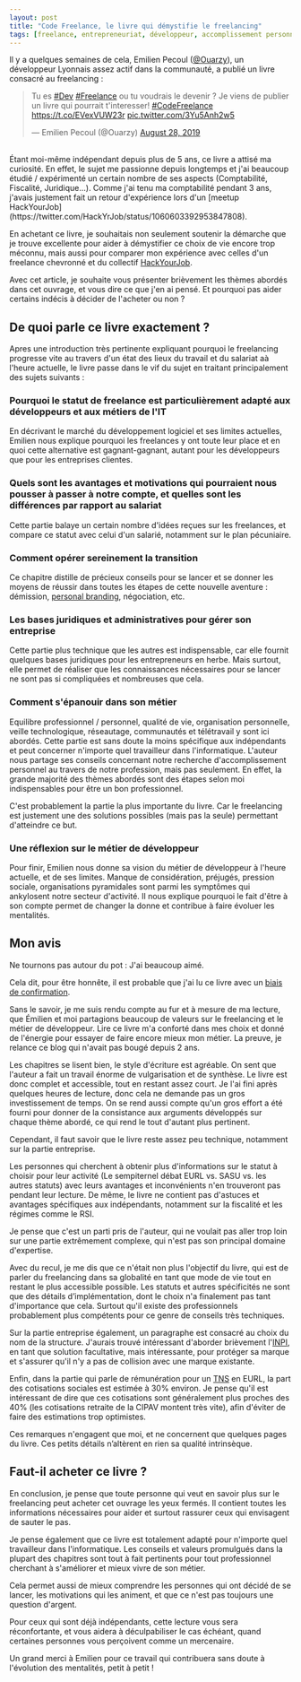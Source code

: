 ```yaml
---
layout: post
title: "Code Freelance, le livre qui démystifie le freelancing"
tags: [freelance, entrepreneuriat, développeur, accomplissement personnel]
---
```


Il y a quelques semaines de cela, Emilien Pecoul ([@Ouarzy](https://twitter.com/Ouarzy)), un développeur Lyonnais assez actif dans la communauté, a publié un livre consacré au freelancing : 

<blockquote class="twitter-tweet"><p lang="fr" dir="ltr">Tu es <a href="https://twitter.com/hashtag/Dev?src=hash&amp;ref_src=twsrc%5Etfw">#Dev</a> <a href="https://twitter.com/hashtag/Freelance?src=hash&amp;ref_src=twsrc%5Etfw">#Freelance</a> ou tu voudrais le devenir ? Je viens de publier un livre qui pourrait t&#39;interesser! <a href="https://twitter.com/hashtag/CodeFreelance?src=hash&amp;ref_src=twsrc%5Etfw">#CodeFreelance</a> <a href="https://t.co/EVexVUW23r">https://t.co/EVexVUW23r</a> <a href="https://t.co/3Yu5Anh2w5">pic.twitter.com/3Yu5Anh2w5</a></p>&mdash; Emilien Pecoul (@Ouarzy) <a href="https://twitter.com/Ouarzy/status/1166618626973212672?ref_src=twsrc%5Etfw">August 28, 2019</a></blockquote> <script async src="https://platform.twitter.com/widgets.js" charset="utf-8"></script>

<br>
Étant moi-même indépendant depuis plus de 5 ans, ce livre a attisé ma curiosité. En effet, le sujet me passionne depuis longtemps et j'ai beaucoup étudié / expérimenté un certain nombre de ses aspects (Comptabilité, Fiscalité, Juridique...). 
Comme j'ai tenu ma comptabilité pendant 3 ans, j'avais justement fait un retour d'expérience lors d'un [meetup HackYourJob](https://twitter.com/HackYrJob/status/1060603392953847808).

En achetant ce livre, je souhaitais non seulement soutenir la démarche que je trouve excellente pour aider à démystifier ce choix de vie encore trop méconnu, mais aussi pour comparer mon expérience avec celles d'un freelance chevronné et du collectif [HackYourJob](https://www.hackyourjob.org).

Avec cet article, je souhaite vous présenter brièvement les thèmes abordés dans cet ouvrage, et vous dire ce que j'en ai pensé. Et pourquoi pas aider certains indécis à décider de l'acheter ou non ?


## De quoi parle ce livre exactement ?

Apres une introduction très pertinente expliquant pourquoi le freelancing progresse vite au travers d'un état des lieux du travail et du salariat aà l'heure actuelle, le livre passe dans le vif du sujet en traitant principalement des sujets suivants :

### Pourquoi le statut de freelance est particulièrement adapté aux développeurs et aux métiers de l'IT

En décrivant le marché du développement logiciel et ses limites actuelles, Emilien nous explique pourquoi les freelances y ont toute leur place et en quoi cette alternative est gagnant-gagnant, autant pour les développeurs que pour les entreprises clientes. 

### Quels sont les avantages et motivations qui pourraient nous pousser à passer à notre compte, et quelles sont les différences par rapport au salariat

Cette partie balaye un certain nombre d'idées reçues sur les freelances, et compare ce statut avec celui d'un salarié, notamment sur le plan pécuniaire.

### Comment opérer sereinement la transition

Ce chapitre distille de précieux conseils pour se lancer et se donner les moyens de réussir dans toutes les étapes de cette nouvelle aventure : démission, [personal branding](https://www.definitions-marketing.com/definition/personal-branding/), négociation, etc.  

### Les bases juridiques et administratives pour gérer son entreprise

Cette partie plus technique que les autres est indispensable, car elle fournit quelques bases juridiques pour les entrepreneurs en herbe. Mais surtout, elle permet de réaliser que les connaissances nécessaires pour se lancer ne sont pas si compliquées et nombreuses que cela.

### Comment s'épanouir dans son métier

Equilibre professionnel / personnel, qualité de vie, organisation personnelle, veille technologique, réseautage, communautés et télétravail y sont ici abordés. 
Cette partie est sans doute la moins spécifique aux indépendants et peut concerner n'importe quel travailleur dans l'informatique. 
L'auteur nous partage ses conseils concernant notre recherche d'accomplissement personnel au travers de notre profession, mais pas seulement. 
En effet, la grande majorité des thèmes abordés sont des étapes selon moi indispensables pour être un bon professionnel.

C'est probablement la partie la plus importante du livre. Car le freelancing est justement une des solutions possibles (mais pas la seule) permettant d'atteindre ce but.

### Une réflexion sur le métier de développeur 

Pour finir, Emilien nous donne sa vision du métier de développeur à l'heure actuelle, et de ses limites. 
Manque de considération, préjugés, pression sociale, organisations pyramidales sont parmi les symptômes qui ankylosent notre secteur d'activité.
Il nous explique pourquoi le fait d'être à son compte permet de changer la donne et contribue à faire évoluer les mentalités. 

## Mon avis

Ne tournons pas autour du pot : J'ai beaucoup aimé.

Cela dit, pour être honnête, il est probable que j'ai lu ce livre avec un [biais de confirmation](https://fr.wikipedia.org/wiki/Biais_de_confirmation). 

Sans le savoir, je me suis rendu compte au fur et à mesure de ma lecture, que Émilien et moi partagions beaucoup de valeurs sur le freelancing et le métier de développeur. 
Lire ce livre m'a conforté dans mes choix et donné de l'énergie pour essayer de faire encore mieux mon métier. La preuve, je relance ce blog qui n'avait pas bougé depuis 2 ans.

Les chapitres se lisent bien, le style d'écriture est agréable. On sent que l'auteur a fait un travail énorme de vulgarisation et de synthèse. 
Le livre est donc complet et accessible, tout en restant assez court. Je l'ai fini après quelques heures de lecture, donc cela ne demande pas un gros investissement de temps. 
On se rend aussi compte qu'un gros effort a été fourni pour donner de la consistance aux arguments développés sur chaque thème abordé, ce qui rend le tout d'autant plus pertinent.

Cependant, il faut savoir que le livre reste assez peu technique, notamment sur la partie entreprise. 

Les personnes qui cherchent à obtenir plus d'informations sur le statut à choisir pour leur activité (Le sempiternel débat EURL vs. SASU vs. les autres statuts) avec leurs avantages et inconvénients n'en trouveront pas pendant leur lecture.
De même, le livre ne contient pas d'astuces et avantages spécifiques aux indépendants, notamment sur la fiscalité et les régimes comme le RSI.

Je pense que c'est un parti pris de l'auteur, qui ne voulait pas aller trop loin sur une partie extrêmement complexe, qui n'est pas son principal domaine d'expertise.

Avec du recul, je me dis que ce n'était non plus l'objectif du livre, qui est de parler du freelancing dans sa globalité en tant que mode de vie tout en restant le plus accessible possible.
Les statuts et autres spécificités ne sont que des détails d’implémentation, dont le choix n'a finalement pas tant d'importance que cela.
Surtout qu'il existe des professionnels probablement plus compétents pour ce genre de conseils très techniques.

Sur la partie entreprise également, un paragraphe est consacré au choix du nom de la structure. J'aurais trouvé intéressant d'aborder brièvement l'[INPI](https://www.inpi.fr/fr), 
en tant que solution facultative, mais intéressante, pour protéger sa marque et s'assurer qu'il n'y a pas de collision avec une marque existante.

Enfin, dans la partie qui parle de rémunération pour un [TNS](https://www.statutentreprise.com/travailleur-non-salarie/) en EURL, la part des cotisations sociales est
estimée à 30% environ. Je pense qu'il est intéressant de dire que ces cotisations sont généralement plus proches des 40% (les cotisations retraite de la CIPAV montent très vite), afin d'éviter de faire des estimations trop optimistes.

Ces remarques n'engagent que moi, et ne concernent que quelques pages du livre. Ces petits détails n’altèrent en rien sa qualité intrinsèque.

## Faut-il acheter ce livre ?

En conclusion, je pense que toute personne qui veut en savoir plus sur le freelancing peut acheter cet ouvrage les yeux fermés.
Il contient toutes les informations nécessaires pour aider et surtout rassurer ceux qui envisagent de sauter le pas.

Je pense également que ce livre est totalement adapté pour n'importe quel travailleur dans l'informatique.
Les conseils et valeurs promulgués dans la plupart des chapitres sont tout à fait pertinents pour tout professionnel cherchant à s'améliorer et mieux vivre de son métier. 

Cela permet aussi de mieux comprendre les personnes qui ont décidé de se lancer, les motivations qui les animent, et que ce n'est pas toujours une question d'argent.

Pour ceux qui sont déjà indépendants, cette lecture vous sera réconfortante, et vous aidera à déculpabiliser le cas échéant, quand certaines personnes vous perçoivent comme un mercenaire.

Un grand merci à Emilien pour ce travail qui contribuera sans doute à l'évolution des mentalités, petit à petit !

